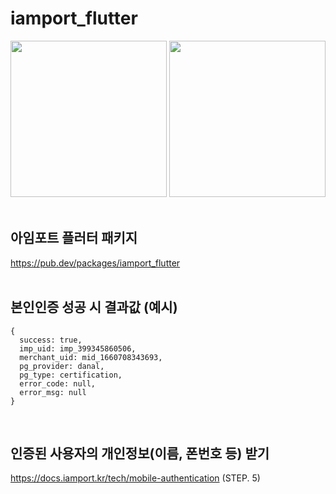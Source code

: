 # iamport_flutter

<div>
  <img src="https://user-images.githubusercontent.com/56622731/187109646-0ecff6cd-08eb-4ea1-9907-891cfaf84fca.jpg" width=250/>
  <img src="https://user-images.githubusercontent.com/56622731/187109649-4133971e-ec85-4bdc-b427-3dd81abb16bc.jpg" width=250/>
</div><br>

## 아임포트 플러터 패키지
https://pub.dev/packages/iamport_flutter
<br><br>

## 본인인증 성공 시 결과값 (예시)
```
{  
  success: true,  
  imp_uid: imp_399345860506,  
  merchant_uid: mid_1660708343693,  
  pg_provider: danal,  
  pg_type: certification,  
  error_code: null,  
  error_msg: null  
}
```
<br>

## 인증된 사용자의 개인정보(이름, 폰번호 등) 받기
https://docs.iamport.kr/tech/mobile-authentication (STEP. 5)
<br>
